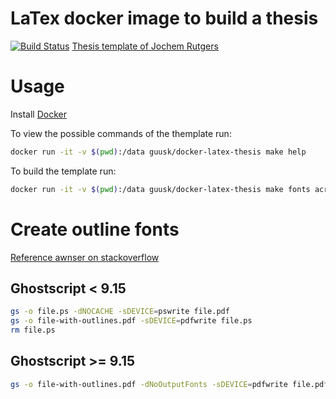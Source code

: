 # LaTex docker image to build a thesis
[![Build Status](https://travis-ci.org/gkuiper/docker-latex-thesis.svg?branch=master)](https://travis-ci.org/gkuiper/docker-latex-thesis)
[Thesis template of Jochem Rutgers](https://sites.google.com/site/jochemrutgers/publications/phd-thesis)

# Usage
Install [Docker](https://www.docker.com/)

To view the possible commands of the themplate run:
```bash
docker run -it -v $(pwd):/data guusk/docker-latex-thesis make help
```

To build the template run:
```bash
docker run -it -v $(pwd):/data guusk/docker-latex-thesis make fonts acrotex all
```

# Create outline fonts

[Reference awnser on stackoverflow](https://stackoverflow.com/questions/28797418/replace-all-font-glyphs-in-a-pdf-by-converting-them-to-outline-shapes/28798374#28798374)

## Ghostscript < 9.15
```bash
gs -o file.ps -dNOCACHE -sDEVICE=pswrite file.pdf
gs -o file-with-outlines.pdf -sDEVICE=pdfwrite file.ps
rm file.ps
```

## Ghostscript >= 9.15
```bash
gs -o file-with-outlines.pdf -dNoOutputFonts -sDEVICE=pdfwrite file.pdf
```

